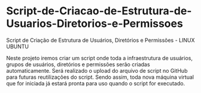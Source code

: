 # Script-de-Criacao-de-Estrutura-de-Usuarios-Diretorios-e-Permissoes
Script de Criação de Estrutura de Usuários, Diretórios e Permissões - LINUX UBUNTU


Neste projeto iremos criar um script onde toda a infraestrutura de usuários, grupos de usuários, diretórios e permissões serão criadas automaticamente. Será realizado o upload do arquivo de script no GitHub para futuras reutilizações do script. Sendo assim, toda nova máquina virtual que for iniciada já estará pronta para uso quando o script for executado.
